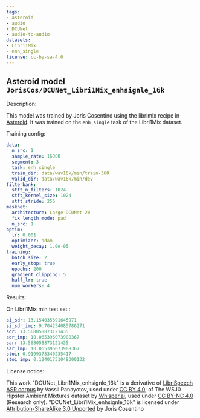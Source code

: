 ```yaml
---
tags:
- asteroid
- audio
- DCUNet
- audio-to-audio
datasets:
- Libri1Mix
- enh_single
license: cc-by-sa-4.0
---
```


## Asteroid model `JorisCos/DCUNet_Libri1Mix_enhsignle_16k`

Description:

This model was trained by Joris Cosentino using the librimix recipe in [Asteroid](https://github.com/asteroid-team/asteroid).
It was trained on the `enh_single` task of the Libri1Mix  dataset.

Training config:

```yml
data:
  n_src: 1
  sample_rate: 16000
  segment: 3
  task: enh_single
  train_dir: data/wav16k/min/train-360
  valid_dir: data/wav16k/min/dev
filterbank:
  stft_n_filters: 1024
  stft_kernel_size: 1024
  stft_stride: 256
masknet:
  architecture: Large-DCUNet-20
  fix_length_mode: pad
  n_src: 1
optim:
  lr: 0.001
  optimizer: adam
  weight_decay: 1.0e-05
training:
  batch_size: 2
  early_stop: true
  epochs: 200
  gradient_clipping: 5
  half_lr: true
  num_workers: 4
```
  

Results:

On Libri1Mix min test set :
```yml
si_sdr: 13.154035391645971
si_sdr_imp: 9.704254085786271
sdr: 13.568058873121435
sdr_imp: 10.065396073908367
sar: 13.568058873121435
sar_imp: 10.065396073908367
stoi: 0.9199373340235417
stoi_imp: 0.12401751048300132
```


License notice:

This work "DCUNet_Libri1Mix_enhsignle_16k" is a derivative of [LibriSpeech ASR corpus](http://www.openslr.org/12) by Vassil Panayotov,
used under [CC BY 4.0](https://creativecommons.org/licenses/by/4.0/); of The WSJ0 Hipster Ambient Mixtures 
dataset by [Whisper.ai](http://wham.whisper.ai/), used under [CC BY-NC 4.0](https://creativecommons.org/licenses/by-nc/4.0/) (Research only). 
"DCUNet_Libri1Mix_enhsignle_16k" is licensed under [Attribution-ShareAlike 3.0 Unported](https://creativecommons.org/licenses/by-sa/3.0/) by Joris Cosentino